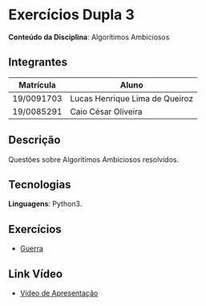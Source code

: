 # Exercícios Dupla 3

**Conteúdo da Disciplina**: Algorítimos Ambiciosos

## Integrantes

| Matrícula  | Aluno                          |
| ---------- | ------------------------------ |
| 19/0091703 | Lucas Henrique Lima de Queiroz |
| 19/0085291 | Caio César Oliveira            |

## Descrição

Questões sobre Algorítimos Ambiciosos resolvidos.

## Tecnologias

**Linguagens**: Python3.

## Exercícios

- [Guerra](https://www.beecrowd.com.br/judge/pt/problems/view/2095)

## Link Vídeo

- [Vídeo de Apresentação]()
